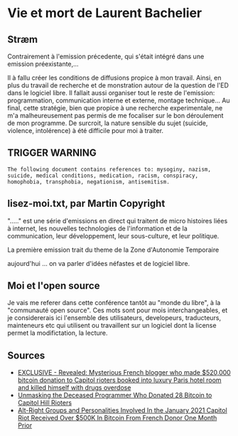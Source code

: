 # Vie et mort de Laurent Bachelier

## Stræm
Contrairement à l'emission précedente, qui s'était intégré dans une emission préexistante,...

Il à fallu créer les conditions de diffusions propice à mon travail.
Ainsi, en plus du travail de recherche et de monstration autour de la question de l'ED dans le logiciel libre.
Il fallait aussi organiser tout le reste de l'emission: programmation, communication interne et externe, montage technique...
Au final, cette stratégie, bien que propice à une recherche experimentale, ne m'a malheureusement pas permis de me focaliser sur le bon déroulement de mon programme.
De surcroit, la nature sensible du sujet (suicide, violence, intolérence) à été difficile pour moi à traiter.

## TRIGGER WARNING
```
The following document contains references to: mysoginy, nazism, suicide, medical conditions, medication, racism, conspiracy, homophobia, transphobia, negationism, antisemitism.
```

## lisez-moi.txt, par Martin Copyright
"....." est une série d'emissions en direct qui traitent de micro histoires liées à internet, les nouvelles technologies de l'information et de la communication, leur développement, leur sous-culture, et leur politique.

La première emission trait du theme de la Zone d'Autonomie Temporaire

aujourd'hui ... on va parler d'idées néfastes et de logiciel libre.

## Moi et l'open source
Je vais me referer dans cette conférence tantôt au "monde du libre", à la "communauté open source". Ces mots sont pour mois interchangeables, et je considererais ici l'ensemble des utilisateurs, developeurs, traducteurs, mainteneurs etc qui utilisent ou travaillent sur un logiciel dont la license permet la modifictation, la lecture.




## Sources
* [EXCLUSIVE - Revealed: Mysterious French blogger who made $520,000 bitcoin donation to Capitol rioters booked into luxury Paris hotel room and killed himself with drugs overdose](https://www.dailymail.co.uk/news/article-9202857/French-blogger-killed-drugs-overdose-day-520-000-Capitol-rioters-donation.html)
* [Unmasking the Deceased Programmer Who Donated 28 Bitcoin to Capitol Hill Rioters](https://cryptobriefing.com/unmasking-deceased-programmer-donated-bitcoin-capitol-hill-rioters/)
* [Alt-Right Groups and Personalities Involved In the January 2021 Capitol Riot Received Over $500K In Bitcoin From French Donor One Month Prior ](https://blog.chainalysis.com/reports/capitol-riot-bitcoin-donation-alt-right-domestic-extremism/)
